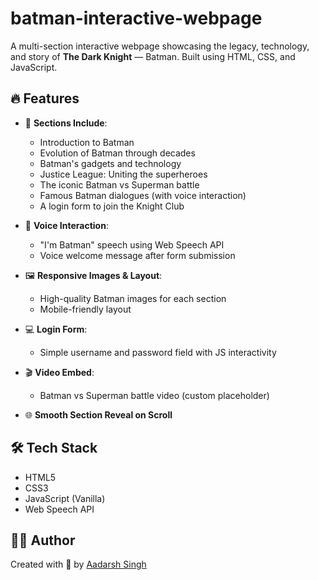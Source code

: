 # batman-interactive-webpage



A multi-section interactive webpage showcasing the legacy, technology, and story of **The Dark Knight** — Batman. Built using HTML, CSS, and JavaScript.

## 🔥 Features

- 📖 **Sections Include**:
  - Introduction to Batman
  - Evolution of Batman through decades
  - Batman's gadgets and technology
  - Justice League: Uniting the superheroes
  - The iconic Batman vs Superman battle
  - Famous Batman dialogues (with voice interaction)
  - A login form to join the Knight Club

- 🎤 **Voice Interaction**:
  - "I'm Batman" speech using Web Speech API
  - Voice welcome message after form submission

- 🖼️ **Responsive Images & Layout**:
  - High-quality Batman images for each section
  - Mobile-friendly layout

- 💻 **Login Form**:
  - Simple username and password field with JS interactivity

- 🎬 **Video Embed**:
  - Batman vs Superman battle video (custom placeholder)

- 🌐 **Smooth Section Reveal on Scroll**

## 🛠️ Tech Stack

- HTML5
- CSS3
- JavaScript (Vanilla)
- Web Speech API



## 🙋‍♂️ Author
Created with 💙 by [Aadarsh Singh](https://github.com/Aadarsh225)

